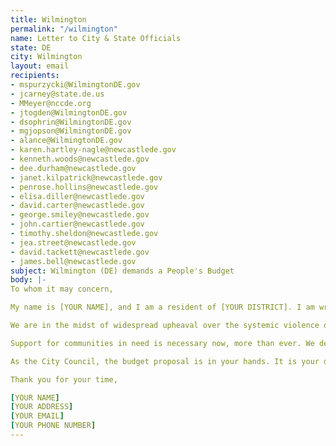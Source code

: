 ```yaml
---
title: Wilmington
permalink: "/wilmington"
name: Letter to City & State Officials
state: DE
city: Wilmington
layout: email
recipients:
- mspurzycki@WilmingtonDE.gov
- jcarney@state.de.us
- MMeyer@nccde.org
- jtogden@WilmingtonDE.gov
- dsophrin@WilmingtonDE.gov
- mgjopson@WilmingtonDE.gov
- alance@WilmingtonDE.gov
- karen.hartley-nagle@newcastlede.gov
- kenneth.woods@newcastlede.gov
- dee.durham@newcastlede.gov
- janet.kilpatrick@newcastlede.gov
- penrose.hollins@newcastlede.gov
- elisa.diller@newcastlede.gov
- david.carter@newcastlede.gov
- george.smiley@newcastlede.gov
- john.cartier@newcastlede.gov
- timothy.sheldon@newcastlede.gov
- jea.street@newcastlede.gov
- david.tackett@newcastlede.gov
- james.bell@newcastlede.gov
subject: Wilmington (DE) demands a People's Budget
body: |-
To whom it may concern,

My name is [YOUR NAME], and I am a resident of [YOUR DISTRICT]. I am writing to demand that the City Council adopts a People’s Budget that prioritizes community well-being and redirects funding away from the police.

We are in the midst of widespread upheaval over the systemic violence of policing. We will no longer accept empty gestures and suggestions of “reform.” We are demanding that our voices be heard now, and that real change be made to the way this city allocates its resources.

Support for communities in need is necessary now, more than ever. We demand that the City Council defund the NCCPD. We join the calls of those across the country to \#DefundThePolice. We demand a budget that adequately and effectively meets the needs of at-risk Wilmington residents during this trying and uncertain time, when livelihoods are on the line. We demand a budget that supports community wellbeing, rather than empowers the police forces that tear them apart.

As the City Council, the budget proposal is in your hands. It is your duty to represent your constituents. I am urging you to completely revise the budget for the 2020-2021 fiscal year, and to fund \#CareNotCops. You need to adopt a People’s Budget. Public opinion is with me.

Thank you for your time,

[YOUR NAME]
[YOUR ADDRESS]
[YOUR EMAIL]
[YOUR PHONE NUMBER]
---
```

